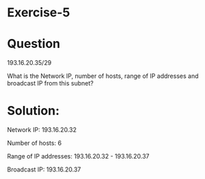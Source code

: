 # Exercise-5

# Question

193.16.20.35/29

What is the Network IP, number of hosts, range of IP addresses and broadcast IP from this subnet?

# Solution:

Network IP: 193.16.20.32

Number of hosts: 6

Range of IP addresses: 193.16.20.32 - 193.16.20.37

Broadcast IP: 193.16.20.37

